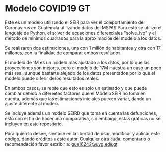 # Modelo COVID19 GT
Este es un modelo utilizando el SEIR para ver el comportamiento del Coronavirus en Guatemala utilizando datos del MSPAS
Para esto se utilizo el lenguaje de Python, el solver de ecuaciones diferenciales "solve_ivp" y el método de mínimos cuadrados para la aproximación del modelo a los datos.

Se realizaron dos estimaciones, una con 1 millón de habitantes y otra con 17 millones, con la finalidad de comparar ambos resultados. 

El modelo de 1M es un modelo más ajustado a los datos, por lo que las proyecciones son mejores, pero el modelo de 17M muestra un caso un poco más real, aunque bastante alejado de los datos presentados por lo que el modelo puede diferir de los resultados reales.

En ambos casos, se repite que esto es solo un estimado y que puede cambiar debido a diferentes factores que el Modelo SEIR no toma en cuenta, además que las estimaciones iniciales pueden variar, dando un ajuste diferente al modelo.

Se incluye además un modelo SEIRD que toma en cuenta las defunciones, esto con el fin de hacer una comparativa, sin embargo, estas gráficas no se incluyen en este repositorio.

Para quien lo desee, sientase en la libertad de usar, modificar y aplicar este código, dando créditos a este autor. Cualquier otra duda, comentario o recomendación favor escribir a: gue16242@uvg.edu.gt
